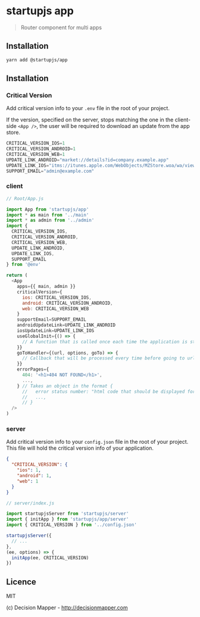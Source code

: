 # startupjs app
> Router component for multi apps

## Installation

```sh
yarn add @startupjs/app
```

## Installation

### Critical Version

Add critical version info to your `.env` file in the root of your project.

If the version, specified on the server, stops matching the one in the client-side `<App />`, the user will be required to download an update from the app store.

```js
CRITICAL_VERSION_IOS=1
CRITICAL_VERSION_ANDROID=1
CRITICAL_VERSION_WEB=1
UPDATE_LINK_ANDROID="market://details?id=company.example.app"
UPDATE_LINK_IOS="itms://itunes.apple.com/WebObjects/MZStore.woa/wa/viewSoftware?id=0000000000&mt=8"
SUPPORT_EMAIL="admin@example.com"
```

### client

```js
// Root/App.js

import App from 'startupjs/app'
import * as main from '../main'
import * as admin from '../admin'
import { 
  CRITICAL_VERSION_IOS,
  CRITICAL_VERSION_ANDROID,
  CRITICAL_VERSION_WEB,
  UPDATE_LINK_ANDROID,
  UPDATE_LINK_IOS,
  SUPPORT_EMAIL
} from '@env'

return (
  <App
    apps={{ main, admin }}
    criticalVersion={ 
      ios: CRITICAL_VERSION_IOS,
      android: CRITICAL_VERSION_ANDROID,
      web: CRITICAL_VERSION_WEB
    }
    supportEmail=SUPPORT_EMAIL
    androidUpdateLink=UPDATE_LINK_ANDROID
    iosUpdateLink=UPDATE_LINK_IOS
    useGlobalInit={() => { 
      // A function that is called once each time the application is started
    }}
    goToHandler={(url, options, goTo) => { 
      // Callback that will be processed every time before going to url. You must pass the third argument `goTo`
    }}
    errorPages={ 
      404: '<h1>404 NOT FOUND</h1>',
      ...,
    } // Takes an object in the format {
      //   error status number: "html code that should be displayed for this error",
      //   ...,
      // }
  />
)
```

### server
Add critical version info to your `config.json` file in the root of your project. This file will hold the critical version info of your application.

```json
{
  "CRITICAL_VERSION": {
    "ios": 1,
    "android": 1,
    "web": 1
  }
}

```

```js
// server/index.js

import startupjsServer from 'startupjs/server'
import { initApp } from 'startupjs/app/server'
import { CRITICAL_VERSION } from '../config.json'

startupjsServer({
  // ...
},
(ee, options) => {
  initApp(ee, CRITICAL_VERSION)
})
```

## Licence

MIT

(c) Decision Mapper - http://decisionmapper.com
